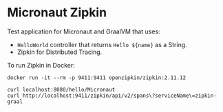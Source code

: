 # Micronaut Zipkin #

Test application for Micronaut and GraalVM that uses:

- `HelloWorld` controller that returns `Hello ${name}` as a String.
- Zipkin for Distributed Tracing.

To run Zipkin in Docker:
```
docker run -it --rm -p 9411:9411 openzipkin/zipkin:2.11.12
```

```
curl localhost:8080/hello/Micronaut
curl http://localhost:9411/zipkin/api/v2/spans\?serviceName\=zipkin-graal
```
